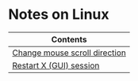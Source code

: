 # Notes on Linux #

Contents |
---------- |
[Change mouse scroll direction](Linux/Mouse_scroll.md) |
[Restart X (GUI) session](Linux/restartX.md) |
